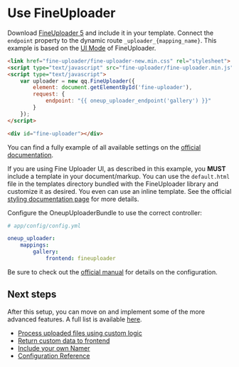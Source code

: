 Use FineUploader
================

Download [FineUploader 5](http://fineuploader.com/) and include it in your template. Connect the `endpoint` property to the dynamic route `_uploader_{mapping_name}`. This example is based on the [UI Mode](http://docs.fineuploader.com/branch/master/quickstart/01-getting-started.html) of FineUploader.

```html
<link href="fine-uploader/fine-uploader-new.min.css" rel="stylesheet">
<script type="text/javascript" src="fine-uploader/fine-uploader.min.js"></script>
<script type="text/javascript">
    var uploader = new qq.FineUploader({
        element: document.getElementById('fine-uploader'),
        request: {
            endpoint: "{{ oneup_uploader_endpoint('gallery') }}"
        }
    });
</script>

<div id="fine-uploader"></div>
```

You can find a fully example of all available settings on the [official documentation](http://docs.fineuploader.com/branch/master/quickstart/02-setting_options.html).

If you are using Fine Uploader UI, as described in this example, you **MUST** include a template in your document/markup. You can use the ``default.html`` file in the templates directory bundled with the FineUploader library and customize it as desired. You even can use an inline template. See the official [styling documentation page](http://docs.fineuploader.com/branch/master/features/styling.html) for more details.

Configure the OneupUploaderBundle to use the correct controller:

```yaml
# app/config/config.yml

oneup_uploader:
    mappings:
        gallery:
            frontend: fineuploader
```

Be sure to check out the [official manual](https://github.com/FineUploader/fine-uploader/blob/master/README.md) for details on the configuration.

Next steps
----------

After this setup, you can move on and implement some of the more advanced features. A full list is available [here](https://github.com/1up-lab/OneupUploaderBundle/blob/main/doc/index.md#next-steps).

* [Process uploaded files using custom logic](custom_logic.md)
* [Return custom data to frontend](response.md)
* [Include your own Namer](custom_namer.md)
* [Configuration Reference](configuration_reference.md)
